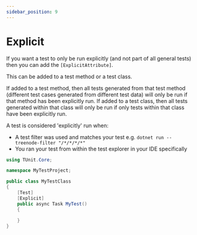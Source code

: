 ```yaml
---
sidebar_position: 9
---
```


# Explicit

If you want a test to only be run explicitly (and not part of all general tests) then you can add the `[ExplicitAttribute]`.

This can be added to a test method or a test class.

If added to a test method, then all tests generated from that test method (different test cases generated from different test data) will only be run if that method has been explicitly run.
If added to a test class, then all tests generated within that class will only be run if only tests within that class have been explicitly run.

A test is considered 'explicitly' run when:
- A test filter was used and matches your test
    e.g.  `dotnet run --treenode-filter "/*/*/*/*"`
- You ran your test from within the test explorer in your IDE specifically


```csharp
using TUnit.Core;

namespace MyTestProject;

public class MyTestClass
{
    [Test]
    [Explicit]
    public async Task MyTest()
    {
        
    }
}
```

